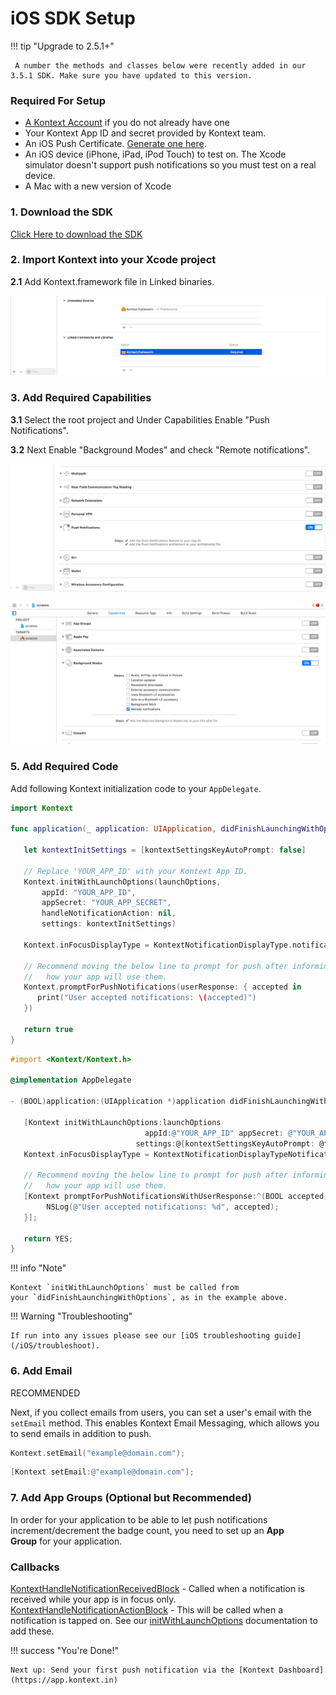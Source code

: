 

# iOS SDK Setup

!!! tip "Upgrade to 2.5.1+"

     A number the methods and classes below were recently added in our 3.5.1 SDK. Make sure you have updated to this version.

### Required For Setup

- [A Kontext Account](https://app.kontext.in/) if you do not already have one
- Your Kontext App ID and secret provided by Kontext team.
- An iOS Push Certificate. [Generate one here](/iOS/push-certificate).
- An iOS device (iPhone, iPad, iPod Touch) to test on. The Xcode simulator doesn't support push notifications so you must test on a real device.
- A Mac with a new version of Xcode



### 1. Download the SDK

[Click Here to download the SDK](https://github.com/kontext-hq/documentation/blob/master/docs/sdk/Kontext.framework.zip?raw=true)

### 2. Import Kontext into your Xcode project

**2.1** Add Kontext.framework file in Linked binaries.

![Screenshot](/assets/images/ios-13.png)

### 3. Add Required Capabilities

**3.1** Select the root project and Under Capabilities Enable "Push Notifications".

**3.2** Next Enable "Background Modes" and check "Remote notifications".

![Screenshot](/assets/images/ios-11.png)

![Screenshot](/assets/images/ios-12.png)

### 5. Add Required Code

Add following Kontext initialization code to your `AppDelegate`.

```swift tab="swift"
import Kontext

func application(_ application: UIApplication, didFinishLaunchingWithOptions launchOptions: [UIApplicationLaunchOptionsKey: Any]?) -> Bool {

   let kontextInitSettings = [kontextSettingsKeyAutoPrompt: false]
        
   // Replace 'YOUR_APP_ID' with your Kontext App ID.
   Kontext.initWithLaunchOptions(launchOptions,
       appId: "YOUR_APP_ID",
       appSecret: "YOUR_APP_SECRET",
       handleNotificationAction: nil,
       settings: kontextInitSettings)
   
   Kontext.inFocusDisplayType = KontextNotificationDisplayType.notification;
   
   // Recommend moving the below line to prompt for push after informing the user about
   //   how your app will use them.
   Kontext.promptForPushNotifications(userResponse: { accepted in
      print("User accepted notifications: \(accepted)")
   })
      
   return true
}
```

```objective-c tab="objective-c"
#import <Kontext/Kontext.h>

@implementation AppDelegate

- (BOOL)application:(UIApplication *)application didFinishLaunchingWithOptions:(NSDictionary *)launchOptions {
    
   [Kontext initWithLaunchOptions:launchOptions
                              appId:@"YOUR_APP_ID" appSecret: @"YOUR_APP_SECRET" handleNotificationAction:nil
                            settings:@{kontextSettingsKeyAutoPrompt: @false}];
   Kontext.inFocusDisplayType = KontextNotificationDisplayTypeNotification;
   
   // Recommend moving the below line to prompt for push after informing the user about
   //   how your app will use them.
   [Kontext promptForPushNotificationsWithUserResponse:^(BOOL accepted) {
        NSLog(@"User accepted notifications: %d", accepted);
   }];
    
   return YES;
}
```

!!! info "Note"

    Kontext `initWithLaunchOptions` must be called from your `didFinishLaunchingWithOptions`, as in the example above.

!!! Warning "Troubleshooting"

    If run into any issues please see our [iOS troubleshooting guide](/iOS/troubleshoot).

### 6. Add Email

RECOMMENDED

Next, if you collect emails from users, you can set a user's email with the `setEmail` method. This enables Kontext Email Messaging, which allows you to send emails in addition to push.

```swift tab="swift"
Kontext.setEmail("example@domain.com");
```

```objective-c tab="objective-c"
[Kontext setEmail:@"example@domain.com"];
```



### 7. Add App Groups (Optional but Recommended)

In order for your application to be able to let push notifications increment/decrement the badge count, you need to set up an **App Group** for your application.



### Callbacks

[KontextHandleNotificationReceivedBlock](/iOS/reference/#kontexthandlenotificationreceivedblock) - Called when a notification is received while your app is in focus only.
[KontextHandleNotificationActionBlock](/iOS/reference/#kontexthandlenotificationactionblock) - This will be called when a notification is tapped on.
See our [initWithLaunchOptions](/iOS/reference/#initwithlaunchoptions) documentation to add these.



!!! success "You're Done!"

    Next up: Send your first push notification via the [Kontext Dashboard](https://app.kontext.in)
